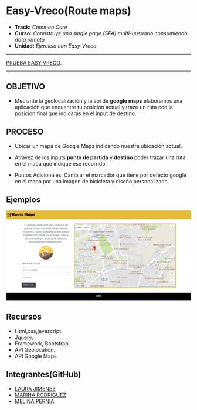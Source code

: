 # Easy-Vreco(Route maps)

* **Track:** _Common Core_
* **Curso:** _Connstruye una single page (SPA) multi-uusuario consumiendo data remota_
* **Unidad:** _Ejercicio con Easy-Vreco_

*** 
[PRUEBA EASY VRECO](https://github.com/MelynaPernia/easy-vreco).

***
## OBJETIVO

* Mediante la geolocalización y la api de **google maps**  elaboramos una aplicación que encuentre tu posición actual y traze un ruta con la posicion final que indicaras en el input de destino.


## PROCESO

* Ubicar un mapa de Google Maps indicando nuestra ubicación actual.

* Atravez de los inputs **punto de partida** y **destino**  poder trazar una ruta en el mapa que indique ese recorrido.

* Puntos Adicionales: Cambiar el marcador que tiene por defecto  google  en el mapa por una imagen de bicicleta y diseño personalizado.

## Ejemplos

![login](assets/images/home.jpg)

## Recursos

- Html,css,javascript.
- Jquery.
- Framework, Bootstrap.
- API Geolocation.
- API Google Maps

## Integrantes(GitHub)

* [LAURA JIMENEZ](https://github.com/LauraJH16)
* [MARINA RODRIGUEZ](https://github.com/MarinaRH)
* [MELINA PERNIA ](https://github.com/MelinaPernia)